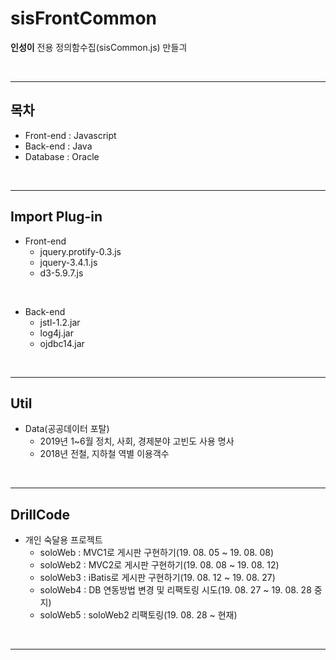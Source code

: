 # sisFrontCommon
**인성이** 전용 정의함수집(sisCommon.js) 만들긔

<br>
<hr>

## 목차
- Front-end : Javascript
- Back-end : Java
- Database : Oracle

<br>
<hr>

## Import Plug-in
- Front-end
  - jquery.protify-0.3.js
  - jquery-3.4.1.js
  - d3-5.9.7.js

<br>

- Back-end
  - jstl-1.2.jar
  - log4j.jar
  - ojdbc14.jar

<br>
<hr>

## Util
- Data(공공데이터 포탈)
  - 2019년 1~6월 정치, 사회, 경제분야 고빈도 사용 명사
  - 2018년 전철, 지하철 역별 이용객수

<br>
<hr>

## DrillCode
- 개인 숙달용 프로젝트
  - soloWeb : MVC1로 게시판 구현하기(19. 08. 05 ~ 19. 08. 08)
  - soloWeb2 : MVC2로 게시판 구현하기(19. 08. 08 ~ 19. 08. 12)
  - soloWeb3 : iBatis로 게시판 구현하기(19. 08. 12 ~ 19. 08. 27)
  - soloWeb4 : DB 연동방법 변경 및 리팩토링 시도(19. 08. 27 ~ 19. 08. 28 중지)
  - soloWeb5 : soloWeb2 리팩토링(19. 08. 28 ~ 현재)

<br>
<hr>